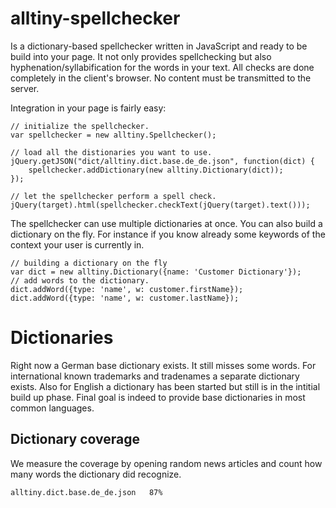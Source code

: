 # alltiny-spellchecker
Is a dictionary-based spellchecker written in JavaScript and ready to be build into your page.
It not only provides spellchecking but also hyphenation/syllabification for the words in your text.
All checks are done completely in the client's browser. No content must be transmitted to the server.

Integration in your page is fairly easy:

    // initialize the spellchecker.
    var spellchecker = new alltiny.Spellchecker();

    // load all the distionaries you want to use.
    jQuery.getJSON("dict/alltiny.dict.base.de_de.json", function(dict) {
        spellchecker.addDictionary(new alltiny.Dictionary(dict));
    });

    // let the spellchecker perform a spell check.
    jQuery(target).html(spellchecker.checkText(jQuery(target).text()));

The spellchecker can use multiple dictionaries at once. You can also build a dictionary on the fly.
For instance if you know already some keywords of the context your user is currently in.

    // building a dictionary on the fly
    var dict = new alltiny.Dictionary({name: 'Customer Dictionary'});
    // add words to the dictionary.
    dict.addWord({type: 'name', w: customer.firstName});
    dict.addWord({type: 'name', w: customer.lastName});

# Dictionaries
Right now a German base dictionary exists. It still misses some words.
For international known trademarks and tradenames a separate dictionary exists.
Also for English a dictionary has been started but still is in the intitial build up phase.
Final goal is indeed to provide base dictionaries in most common languages.

## Dictionary coverage
We measure the coverage by opening random news articles and count how many words the dictionary did recognize.

    alltiny.dict.base.de_de.json   87%
